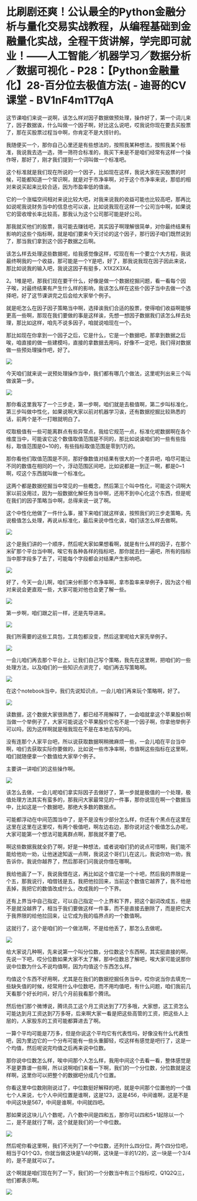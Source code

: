 # 比刷剧还爽！公认最全的Python金融分析与量化交易实战教程，从编程基础到金融量化实战，全程干货讲解，学完即可就业！——人工智能／机器学习／数据分析／数据可视化 - P28：【Python金融量化】28-百分位去极值方法( - 迪哥的CV课堂 - BV1nF4m1T7qA

这节课咱们来说一说啊，该怎么样对因子数据做预处理，操作好了，第一个词儿来了，因子数据诶，什么叫做一个因子啊，好比这么说吧，哎我说你现在要去买股票了，那在买股票过程当中啊，你肯定不是大捞针的。

我随便买一个，那你自己心里还是有些想法的，按照我某种想法，按照我某个标准，我说我去选一选，筛一筛符合标准的，我买下来是不是咱们经常有这样一个操作呀，那好了，刚才我们提到一个词叫做一个标准吧。

这个标准就是我们现在所说的一个因子，比如现在这样，我说大家在买股票的时候，可能都知道一个常识啊，就是对于市净率啊，对于这个市净率来说，那低的相对来说买起来比较合适，因为市盈率低的值诶。

它的一个涨幅空间相对来说比较大吧，对我来说我的收益可能也比较高吧，那再比如说呢我说财务当中的信息也可以诶，比如说我现在这样一个公司当中啊，如果说它的营收增长率比较高，那我认为这个公司那可能是好公司。

那我就买他们的股票，我可能去赚钱吧，其实因子啊理解很简单，对你最终结果有影响的这些个指标啊，就是咱们要来今天讨论的这个因子，那行因子咱们既然说到了，那当我们拿到这个因子数据之后啊。

该怎么样去处理这些数据呢，给我感觉像这样，哎现在有一个要立个大方程，我说最终啊我的一个收益，那可能是一个Y是吧，好了，那我说我现在因子因此来说，那比如说我的输入吧，我说这因子有挺多，X1X2X3X4。

2。1堆是吧，那我们现在要干什么，好像是做一个数据挖掘问题，看一看每个因子唉，对最终结果有产生什么样的影响，我该怎么样在这些个因子当中去做一个选择吧，好了这节课讲完之后会给大家举个例子。

就是呃怎么在因子因子策略当中啊，选择诶我们合适的股票，使得咱们收益啊能够更高一些啊，那现在我们要做的事是这样诶，先想一想因子数据我们该怎么样去处理，那比如这样，咱先不说多因子，咱就说咱现在一个。

那比如现在你拿到一个因子之后，它是什么，它是一个数据吧，那拿到数据之后唉，咱直接的做一些建模吗，直接的拿数据去用吗，好像不一定吧，我们得对数据做一些预处理操作吧，好了。



![](img/9bb4cc20c880b397ddade306cc86e247_1.png)

今天咱们就来说一说预处理操作当中，我们都有哪几个做法，这里呢列出来三个叫做诶第一步。

![](img/9bb4cc20c880b397ddade306cc86e247_3.png)

那你看这里我写了一个三步走，第一步啊，咱们就是去极值啊，第二步叫标准化，第三步叫做中性化，如果说啊大家以前对机器学习诶，还有数据挖掘比较熟悉的话，前两个是不一打眼就明白了。

哎取极值有一些可能离群点有些异常点，我给它规范一点，标准化呢数据啊在各个维度当中，可能诶它这个数值取值范围是不同的，那比如说诶咱们的一些有些指标，取值范围是0~10的，有些指标取值范围是零到1万的。

那你看他们取值范围是不同，那好像数值对结果有很大的一个差异吧，咱尽可能让不同的数值在相同的一个，浮动范围区间吧，比如说都是一到正一啊，都是0~1啊，哎这个东西就叫做一个标准化。

这两个都是数据挖掘当中常见的一些概念，然后第三个叫中性化，可能这个词啊大家以前没用过，因为一般数据化解任务当中啊，还用不到中心化这个东西，但是呢在我们的因子策略当中啊，总得来说一说了啊。

这个中性化他做了一件什么事，接下来咱们就这样诶，按照我们的三步走策略，先说极值怎么处理，再说从标准化，最后来说中性化诶，咱们该怎么样去做啊。



![](img/9bb4cc20c880b397ddade306cc86e247_5.png)

这个是我们讲的一个顺序，然后呢大家如果想看啊，就是有什么样的因子，在那个米矿那个平台当中啊，唉它有各种各样的指标吧，那你就去扫一遍吧，所有的指标当中那字段多了去了，可能每个字段都会对结果产生影响吧。



![](img/9bb4cc20c880b397ddade306cc86e247_7.png)

好了，今天一会儿啊，咱们来分析那个市净率啊，拿市盈率来举例子，因为这个相对来说会更直观一些，大家可能对他也会更了解一些。



![](img/9bb4cc20c880b397ddade306cc86e247_9.png)

第一步啊，咱们跟之前一样，还是先导进来。

![](img/9bb4cc20c880b397ddade306cc86e247_11.png)

我们所需要的这些工具包，工具包都没变，然后这里呢给大家先举例子。

![](img/9bb4cc20c880b397ddade306cc86e247_13.png)

一会儿咱们再去那个平台上，让我们自己写个策略，我先在这里啊，把咱们的一些处理方法，以及咱们的一些知识点讲完了，咱们再去写策略啊。



![](img/9bb4cc20c880b397ddade306cc86e247_15.png)

在这个notebook当中，我们先说知识点，一会儿咱们再来玩个策略啊，好了。

![](img/9bb4cc20c880b397ddade306cc86e247_17.png)

读数据，这个数据大家很熟悉了，都已经不用解释了，一会咱就拿这个苹果股价啊当做一个举例子了，大家可能说这个苹果股价它也不是一个因子啊，你拿他举例子可以吗，因为这样啊就是哦我现在不是在本地去写的吗。

没有连那个人家平台吧，所以说获取数据啊稍微麻烦一些，一会儿咱在平台当中啊，咱们去获取实际你要做的，比如说一些市净率啊，市值啊这些指标在这里啊，咱们就随便拿一个数值给大家举个例子。

主要讲一讲咱们的这些操作啊。

![](img/9bb4cc20c880b397ddade306cc86e247_19.png)

该怎么去做，一会儿呢咱们拿实际因子去做好了，第一步就是极值的一个处理，极值处理方法其实有蛮多的，那我问大家最常见的一件事，那你说现在啊一个数据当中，比如这是一个数据吧，那绝大多数的数据点。

可能都浮动在中间范围当中了，是不是没有少部分怎么样，你还有个黑点在这里在这里在这里在这里哎，有两个极值吧，啊左边右边，那你说对这个极值怎么办呢，大家可能第一个想法可能离群点啊，那我就不要了吧。

啊这些数据我就全扔了啊，好是一种想法，或者说咱们扔的说点可惜啊，我们能不能给他劝一劝，让他迷途知返一点啊，我说这个哥们儿在这儿，我说你劝一劝，我告诉你，我说你越界了，然后那哥们问我说你借在哪啊。

我给他画了一下，我说我借在这，再比如这个值它是一个十吧，然后我的界限是一个五，那我说行，咱借钱是五，我把他拉回来，当前这个数值它越界了，我不给他丢掉，我把它的数值改成什么，改成我的一个下界。

还有上界当中自己指定，可以自己指定一个上界和下界，把这个副词改成五，他是不是就没越界了，相当于我们要做这样一件事，而不是直接去删除了，而是把它大于我界限的给他拉回来，让它成为我的临界点的一个数值啊。

这就行了，这个是咱们的一个做法啊，不是给他丢了，那怎么去做呢。

![](img/9bb4cc20c880b397ddade306cc86e247_21.png)

给大家说几种啊，先来说第一个叫分位数，分位数这个东西啊，其实挺直接的啊，先说一下吧，哎分位数如果大家不太了解，那中位数总了解吧，唉大家可能说那你说中位数为什么不说均值啊，因为均值这个东西怎么样。

均值这个东西不好用啊，尤其是在我们的数据挖掘任务当中，哎你说当你去填充一些缺失值的时候，经常用什么中位数吧，而不用均值吧，有什么问题，咱们我前几天看那个好长时间，好几个月前我看那个腾讯。

然后他们那个微博说，腾讯员工这个月工资达到了7万多哦，大家想，这工资怎么可能达到月工资达到7万多呀，后来啊大家一看是把这些高管的工资，把这些人上层的，人家股东的工资可能都算进去了啊。

一算个平均可能是7万多，但是你说这个平均它有代表性吗，好像没有什么代表性吧，因为里边它的一个分布可能有一些头重脚轻，哎这样有感觉是吧行了，这是一个均值，然后呢说完均值之后再来说中位数。

那你说中位数怎么样，唉中间那个人怎么样，我用中间这个去看一看，整体感觉是不是更靠谱一些啊，所以说啊咱们来看一下啊，我们的一个分位数，分位数就是这样啊，这里你可以把整个的数据吧分成几个位置。

你看这里中位数刚刚说过了，中位数挺好解释的吧，就是中间那个位置他的一个值七个人来说，七个人中间位置是谁啊，这是123，这是456，中间谁啊，这是不是中间这块是567，中间是谁啊，中间就四吧。

那如果说这块儿八个数呢，八个数中间是四和五，那你可以四和5+1起除以一个二，是不是就行了啊，这个就是我们的一个中位数。



![](img/9bb4cc20c880b397ddade306cc86e247_23.png)

然后呢你看这里啊，我们不光列了一个中位数，还列什么四分位，两个四分位吧，相当于Q1个Q3，你就当做这块是1/4的啊，这块是一半的1/2的，这一块是一个3/4的，是不是就可以了。

这个啊就是咱们现在列了一下，我们的一个分数当中有三个指标哎，Q1Q2Q三，他们都表示啊。

![](img/9bb4cc20c880b397ddade306cc86e247_25.png)
